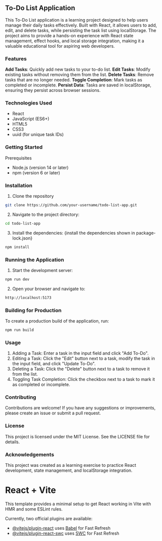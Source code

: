 ## To-Do List Application
This To-Do List application is a learning project designed to help users manage their daily tasks effectively. Built with React, it allows users to add, edit, and delete tasks, while persisting the task list using localStorage. The project aims to provide a hands-on experience with React state management, effect hooks, and local storage integration, making it a valuable educational tool for aspiring web developers.

### Features
**Add Tasks**: Quickly add new tasks to your to-do list.
**Edit Tasks**: Modify existing tasks without removing them from the list.
**Delete Tasks**: Remove tasks that are no longer needed.
**Toggle Completion**: Mark tasks as completed or incomplete.
**Persist Data**: Tasks are saved in localStorage, ensuring they persist across browser sessions.

### Technologies Used
- React
- JavaScript (ES6+)
- HTML5
- CSS3
- uuid (for unique task IDs)

### Getting Started
Prerequisites
- Node.js (version 14 or later)
- npm (version 6 or later)

### Installation
1. Clone the repository
```sh
git clone https://github.com/your-username/todo-list-app.git
```

2. Navigate to the project directory:
```sh
cd todo-list-app
```

3. Install the dependencies:
{install the dependencies shown in package-lock.json}
```sh
npm install 
```

### Running the Application
1. Start the development server:
```sh
npm run dev
```

2. Open your browser and navigate to:
```sh
http://localhost:5173
```

### Building for Production
To create a production build of the application, run:
```sh
npm run build
```

### Usage
1. Adding a Task: Enter a task in the input field and click "Add To-Do".
2. Editing a Task: Click the "Edit" button next to a task, modify the task in the input field, and click "Update To-Do".
3. Deleting a Task: Click the "Delete" button next to a task to remove it from the list.
4. Toggling Task Completion: Click the checkbox next to a task to mark it as completed or incomplete.

### Contributing
Contributions are welcome! If you have any suggestions or improvements, please create an issue or submit a pull request.

### License
This project is licensed under the MIT License. See the LICENSE file for details.

### Acknowledgements
This project was created as a learning exercise to practice React development, state management, and localStorage integration.

# React + Vite

This template provides a minimal setup to get React working in Vite with HMR and some ESLint rules.

Currently, two official plugins are available:

- [@vitejs/plugin-react](https://github.com/vitejs/vite-plugin-react/blob/main/packages/plugin-react/README.md) uses [Babel](https://babeljs.io/) for Fast Refresh
- [@vitejs/plugin-react-swc](https://github.com/vitejs/vite-plugin-react-swc) uses [SWC](https://swc.rs/) for Fast Refresh
